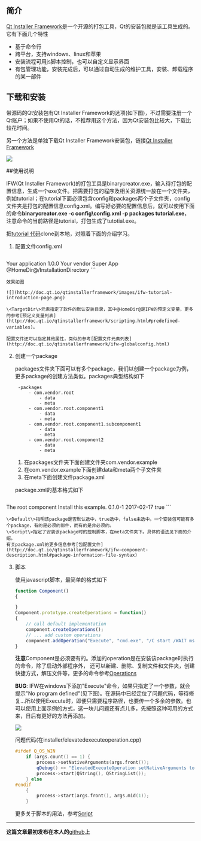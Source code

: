 ## 简介
[Qt Installer Framework](http://doc.qt.io/qtinstallerframework/)是一个开源的打包工具，Qt的安装包就是该工具生成的。它有下面几个特性
- 基于命令行
- 跨平台，支持windows、linux和苹果
- 安装流程可用js脚本控制，也可以自定义显示界面
- 有包管理功能，安装完成后，可以通过自动生成的维护工具，安装、卸载程序的某一部件

## 下载和安装

带源码的Qt安装包有Qt Installer Framework的选项(如下图)，不过需要注册一个Qt账户；如果不使用Qt的话，不推荐用这个方法，因为Qt安装包比较大，下载比较花时间。

另一个方法是单独下载Qt Installer Framework安装包，链接[Qt Installer Framework](https://download.qt.io/official_releases/qt-installer-framework/)

![](https://github.com/codinganywhere/mynotes/blob/master/Qt_Installer_Framework/images/source_install.png)

##使用说明

IFW(Qt Installer Framework)的打包工具是binarycreator.exe，输入待打包的配置信息，生成一个exe文件。把需要打包的程序及相关资源统一放在一个文件夹，例如tutorial；在tutorial下面必须包含config和packages两个子文件夹，config文件夹是打包的配置信息config.xml。编写好必要的配置信息后，就可以使用下面的命令**binarycreator.exe -c config\config.xml -p packages tutorial.exe**，注意命令的当前路径是tutorial，打包生成了tutotial.exe。

把[tutorial 代码](https://github.com/codinganywhere/mynotes.git)clone到本地，对照着下面的介绍学习。

1. 配置文件config.xml

    ```xml
<?xml version="1.0" encoding="UTF-8"?>
<Installer>
        <Name>Your application</Name>
        <Version>1.0.0</Version>
        <Title>Your application Installer</Title>
        <Publisher>Your vendor</Publisher>
        <StartMenuDir>Super App</StartMenuDir>
        <TargetDir>@HomeDir@/InstallationDirectory</TargetDir>
</Installer>
    ```

    效果如图 

    ![](http://doc.qt.io/qtinstallerframework/images/ifw-tutorial-introduction-page.png)

    \<TargetDir\>元素指定了软件的默认安装目录，其中@HomeDir@是IFW的预定义变量，更多的参考[预定义变量列表](http://doc.qt.io/qtinstallerframework/scripting.html#predefined-variables)。

    配置文件还可以指定其他属性，类似的参考[配置文件元素列表](http://doc.qt.io/qtinstallerframework/ifw-globalconfig.html)

2. 创建一个package

    packages文件夹下面可以有多个package，我们以创建一个package为例，更多package的创建方法类似。packages典型结构如下

        -packages
            - com.vendor.root
                - data
                - meta
            - com.vendor.root.component1
                - data
                - meta
            - com.vendor.root.component1.subcomponent1
                - data
                - meta
            - com.vendor.root.component2
                - data
                - meta
        
    1. 在packages文件夹下面创建文件夹com.vendor.example
    2. 在com.vendor.example下面创建data和meta两个子文件夹
    3. 在meta下面创建文件package.xml

    package.xml的基本格式如下

    ```xml
<?xml version="1.0" encoding="UTF-8"?>
<Package>
        <DisplayName>The root component</DisplayName>
        <Description>Install this example.</Description>
        <Version>0.1.0-1</Version>
        <ReleaseDate>2017-02-17</ReleaseDate>
        <Default>true</Default>
        <Script>installscript.qs</Script>
</Package>
    ```

    \<Default\>指明该package是否默认选中，true选中，false未选中。一个安装包可能有多个package，有的是必须的部件，而有的是非必须的。
    \<Script\>指定了安装该package时的控制脚本，在meta文件夹下。具体的语法见下面的介绍。
    有关package.xml的更多信息参考[包配置文件](http://doc.qt.io/qtinstallerframework/ifw-component-description.html#package-information-file-syntax)

3. 脚本

    使用javascript脚本，最简单的格式如下

    ```javascript
	function Component()
	{
	
	}
	Component.prototype.createOperations = function()
	{
		// call default implementation
		component.createOperations();
		// ... add custom operations
		component.addOperation("Execute", "cmd.exe", "/C start /WAIT mspaint");
	}
    ```

    **注意**Component是必须要有的。添加的operation是在安装该package时执行的命令，除了启动外部程序外，
    还可以新建、删除、复制文件和文件夹，创建快捷方式，解压文件等，更多的命令参考[Operations](http://doc.qt.io/qtinstallerframework/operations.html)

    **BUG**: IFW在windows下添加"Execute"命令，如果只指定了一个参数，就会提示"No program defined"(见下图)。在源码中已经定位了问题代码，等待修复...所以使用Execute时，即便只需要程序路径，也要传一个多余的参数。也可以使用上面示例的方式，这一块儿问题还有点儿多，先按照这种可用的方式来，日后有更好的方法再添加。

    ![](https://github.com/codinganywhere/mynotes/blob/master/Qt_Installer_Framework/images/program_not_defined.PNG)

    问题代码(在installer/elevatedexecuteoperation.cpp)

    ```c++
	#ifdef Q_OS_WIN
		if (args.count() == 1) {
			process->setNativeArguments(args.front());
			qDebug() << "ElevatedExecuteOperation setNativeArguments to start:" << args.front();
			process->start(QString(), QStringList());
		} else
	#endif
		{
			process->start(args.front(), args.mid(1));
		}
    ```

    更多关于脚本的用法，参考[Script](http://doc.qt.io/qtinstallerframework/scripting.html)

---
**这篇文章最初发布在本人的**[github](https://github.com/codinganywhere/mynotes/wiki/QT-Installer-Framework-tutorial)**上**